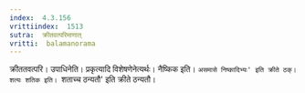 ```yaml
---
index:  4.3.156
vrittiindex:  1513
sutra:  क्रीतवत्परिमाणात्
vritti:  balamanorama 
---
```


क्रीततवत्परि। उपाधिनेति। प्रकृत्यादि विशेषणेनेत्यर्थः। नैष्किक इति। `असमासे निष्कादिभ्यः' इति क्रीते ठक्। शत्यः शतिक इति। `शताच्च ठन्यतौ' इति क्रीते ठन्यतौ।

